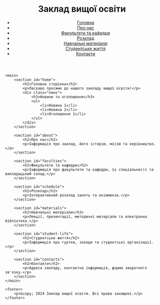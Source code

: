 <!DOCTYPE html>
<html lang="uk">
<head>
    <meta charset="UTF-8">
    <meta name="viewport" content="width=device-width, initial-scale=1.0">
    <title>Заклад вищої освіти</title>
    <link rel="stylesheet" href="styles.css">
</head>
<body>
    <header>
        <div class="logo">
            <h1>Заклад вищої освіти</h1>
        </div>
        <nav>
            <ul>
                <li><a href="#home">Головна</a></li>
                <li><a href="#about">Про нас</a></li>
                <li><a href="#faculties">Факультети та кафедри</a></li>
                <li><a href="#schedule">Розклад</a></li>
                <li><a href="#materials">Навчальні матеріали</a></li>
                <li><a href="#student-life">Студентське життя</a></li>
                <li><a href="#contacts">Контакти</a></li>
            </ul>
        </nav>
    </header>

    <main>
        <section id="home">
            <h2>Головна сторінка</h2>
            <p>Ласкаво просимо до нашого закладу вищої освіти!</p>
            <div class="news">
                <h3>Новини та оголошення</h3>
                <ul>
                    <li>Новина 1</li>
                    <li>Новина 2</li>
                    <li>Оголошення 1</li>
                </ul>
            </div>
        </section>

        <section id="about">
            <h2>Про нас</h2>
            <p>Інформація про заклад, його історію, місію та керівництво.</p>
        </section>

        <section id="faculties">
            <h2>Факультети та кафедри</h2>
            <p>Інформація про факультети та кафедри, їх спеціальності та викладацький склад.</p>
        </section>

        <section id="schedule">
            <h2>Розклад</h2>
            <p>Інтерактивний розклад занять та екзаменів.</p>
        </section>

        <section id="materials">
            <h2>Навчальні матеріали</h2>
            <p>Лекції, презентації, методичні матеріали та електронна бібліотека.</p>
        </section>

        <section id="student-life">
            <h2>Студентське життя</h2>
            <p>Інформація про гуртки, заходи та студентські організації.</p>
        </section>

        <section id="contacts">
            <h2>Контакти</h2>
            <p>Адреса закладу, контактна інформація, форма зворотного зв'язку.</p>
        </section>
    </main>

    <footer>
        <p>&copy; 2024 Заклад вищої освіти. Всі права захищені.</p>
    </footer>
</body>
</html>
